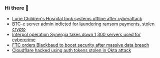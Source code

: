 ### Hi there 👋

<!--START_SECTION:feed-->
* [Lurie Children's Hospital took systems offline after cyberattack](https://www.bleepingcomputer.com/news/security/lurie-childrens-hospital-took-systems-offline-after-cyberattack/)
* [BTC-e server admin indicted for laundering ransom payments, stolen crypto](https://www.bleepingcomputer.com/news/legal/btc-e-server-admin-indicted-for-laundering-ransom-payments-stolen-crypto/)
* [Interpol operation Synergia takes down 1,300 servers used for cybercrime](https://www.bleepingcomputer.com/news/legal/interpol-operation-synergia-takes-down-1-300-servers-used-for-cybercrime/)
* [FTC orders Blackbaud to boost security after massive data breach](https://www.bleepingcomputer.com/news/security/ftc-orders-blackbaud-to-boost-security-after-massive-data-breach/)
* [Cloudflare hacked using auth tokens stolen in Okta attack](https://www.bleepingcomputer.com/news/security/cloudflare-hacked-using-auth-tokens-stolen-in-okta-attack/)
<!--END_SECTION:feed-->

<!--
**frankenk/frankenk** is a ✨ _special_ ✨ repository because its `README.md` (this file) appears on your GitHub profile.

Here are some ideas to get you started:

- 🔭 I’m currently working on ...
- 🌱 I’m currently learning ...
- 👯 I’m looking to collaborate on ...
- 🤔 I’m looking for help with ...
- 💬 Ask me about ...
- 📫 How to reach me: ...
- 😄 Pronouns: ...
- ⚡ Fun fact: ...
-->



